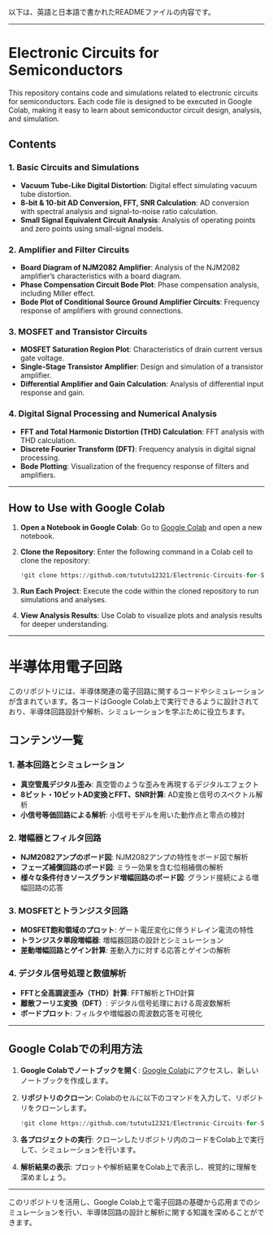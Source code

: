 以下は、英語と日本語で書かれたREADMEファイルの内容です。

---

# Electronic Circuits for Semiconductors

This repository contains code and simulations related to electronic circuits for semiconductors. Each code file is designed to be executed in Google Colab, making it easy to learn about semiconductor circuit design, analysis, and simulation.

## Contents

### 1. Basic Circuits and Simulations
- **Vacuum Tube-Like Digital Distortion**: Digital effect simulating vacuum tube distortion.
- **8-bit & 10-bit AD Conversion, FFT, SNR Calculation**: AD conversion with spectral analysis and signal-to-noise ratio calculation.
- **Small Signal Equivalent Circuit Analysis**: Analysis of operating points and zero points using small-signal models.

### 2. Amplifier and Filter Circuits
- **Board Diagram of NJM2082 Amplifier**: Analysis of the NJM2082 amplifier’s characteristics with a board diagram.
- **Phase Compensation Circuit Bode Plot**: Phase compensation analysis, including Miller effect.
- **Bode Plot of Conditional Source Ground Amplifier Circuits**: Frequency response of amplifiers with ground connections.

### 3. MOSFET and Transistor Circuits
- **MOSFET Saturation Region Plot**: Characteristics of drain current versus gate voltage.
- **Single-Stage Transistor Amplifier**: Design and simulation of a transistor amplifier.
- **Differential Amplifier and Gain Calculation**: Analysis of differential input response and gain.

### 4. Digital Signal Processing and Numerical Analysis
- **FFT and Total Harmonic Distortion (THD) Calculation**: FFT analysis with THD calculation.
- **Discrete Fourier Transform (DFT)**: Frequency analysis in digital signal processing.
- **Bode Plotting**: Visualization of the frequency response of filters and amplifiers.

---

## How to Use with Google Colab

1. **Open a Notebook in Google Colab**: Go to [Google Colab](https://colab.research.google.com/) and open a new notebook.

2. **Clone the Repository**: Enter the following command in a Colab cell to clone the repository:
   ```python
   !git clone https://github.com/tututu12321/Electronic-Circuits-for-Semiconductors.git
   ```
   
3. **Run Each Project**: Execute the code within the cloned repository to run simulations and analyses.

4. **View Analysis Results**: Use Colab to visualize plots and analysis results for deeper understanding.

---

# 半導体用電子回路

このリポジトリには、半導体関連の電子回路に関するコードやシミュレーションが含まれています。各コードはGoogle Colab上で実行できるように設計されており、半導体回路設計や解析、シミュレーションを学ぶために役立ちます。

## コンテンツ一覧

### 1. 基本回路とシミュレーション
- **真空管風デジタル歪み**: 真空管のような歪みを再現するデジタルエフェクト
- **8ビット・10ビットAD変換とFFT、SNR計算**: AD変換と信号のスペクトル解析
- **小信号等価回路による解析**: 小信号モデルを用いた動作点と零点の検討

### 2. 増幅器とフィルタ回路
- **NJM2082アンプのボード図**: NJM2082アンプの特性をボード図で解析
- **フェーズ補償回路のボード図**: ミラー効果を含む位相補償の解析
- **様々な条件付きソースグランド増幅回路のボード図**: グランド接続による増幅回路の応答

### 3. MOSFETとトランジスタ回路
- **MOSFET飽和領域のプロット**: ゲート電圧変化に伴うドレイン電流の特性
- **トランジスタ単段増幅器**: 増幅器回路の設計とシミュレーション
- **差動増幅回路とゲイン計算**: 差動入力に対する応答とゲインの解析

### 4. デジタル信号処理と数値解析
- **FFTと全高調波歪み（THD）計算**: FFT解析とTHD計算
- **離散フーリエ変換（DFT）**: デジタル信号処理における周波数解析
- **ボードプロット**: フィルタや増幅器の周波数応答を可視化

---

## Google Colabでの利用方法

1. **Google Colabでノートブックを開く**: [Google Colab](https://colab.research.google.com/)にアクセスし、新しいノートブックを作成します。

2. **リポジトリのクローン**: Colabのセルに以下のコマンドを入力して、リポジトリをクローンします。
   ```python
   !git clone https://github.com/tututu12321/Electronic-Circuits-for-Semiconductors.git
   ```
   
3. **各プロジェクトの実行**: クローンしたリポジトリ内のコードをColab上で実行して、シミュレーションを行います。

4. **解析結果の表示**: プロットや解析結果をColab上で表示し、視覚的に理解を深めましょう。

---

このリポジトリを活用し、Google Colab上で電子回路の基礎から応用までのシミュレーションを行い、半導体回路の設計と解析に関する知識を深めることができます。
